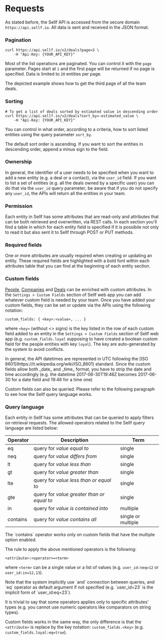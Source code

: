 # Requests

As stated before, the Sellf API is accessed from the secure domain `https://api.sellf.io`. All data is sent and received in the JSON format.

### Pagination

```shell
curl https://api.sellf.io/v2/deals?page=3 \
	-H "Api-Key: {YOUR_API_KEY}"
```

Most of the list operations are paginated. You can control it with the `page` parameter. Pages start at `1` and the first page will be returned if no page is specified. Data is limited to `20` entities per page.

The depicted example shows how to get the third page of all the team deals.


### Sorting

```shell
# To get a list of deals sorted by estimated value in descending order
curl https://api.sellf.io/v2/deals?sort_by=-estimated_value \
	-H "Api-Key: {YOUR_API_KEY}"
```

You can control in what order, according to a criteria, how to sort listed entities using the query parameter `sort_by`.

The default sort order is ascending. If you want to sort the entities in descending order, append a minus sign to the field.


### Ownership

In general, the identifier of a user needs to be specified when you want to add a new entity (e.g. a deal or a contact), via the `user_id` field. If you want to list a set of entities (e.g. all the deals owned by a specific user) you can do that via the `user_id` query parameter; be aware that if you do not specify any `user_id`, the APIs will return all the entities in your team.


### Permission

Each entity in Sellf has some attributes that are read-only and attributes that can be both retrieved and overwritten, via REST calls. In each section you'll find a table in which for each entity field is specified if it is possibile not only to read it but also sent it to Sellf through POST or PUT methods.


### Required fields

One or more attributes are usually required when creating or updating an entity. These required fields are highlighted with a bold font within each attributes table that you can find at the beginning of each entity section.


### <a name="custom_fields"></a>Custom fields

[People](#people), [Companies](#companies) and [Deals](#deals) can be enriched with custom attributes. In the `Settings > Custom Fields` section of Sellf web app you can add whatever custom field is needed by your team. Once you have added your custom fields, they can be set or update via the APIs using the following notation:

`
	custom_fields: {
		<key>:<value>,
		...
	}
`

where `<key>` (without <> signs) is the key listed in the row of each custom field added to an entity in the `Settings > Custom Fields` section of Sellf web app (e.g. `custom_fields.loyal` supposing to have created a boolean custom field for the people entities with key `loyal`). The key are auto-generated by the system to avoid conflicts.

<aside class="notice">
In general, the API datetimes are represented in UTC following the [ISO 8601](https://it.wikipedia.org/wiki/ISO_8601) standard. Since the custom fields allow both _date_ and _time_ format, you have to strip the date and time accordingly (e.g. the datetime 2017-06-30T19:46Z becomes 2017-06-30 for a date field and 19:46 for a time one)
</aside>

Custom fields can also be queried. Please refer to the following paragraph to see how the Sellf query language works.


### <a name="query_language"></a>Query language

Each entity in Sellf has some attributes that can be queried to apply filters on retrieval requests. The allowed operators related to the Sellf query language are listed below:

| Operator | Description | Term |
| --- | --- | --- |
| eq | query for *value equal to* | single |
| neq | query for *value differs from* | single |
| lt | query for *value less than* | single |
| gt | query for *value greater than* | single |
| lte | query for *value less than or equal to* | single |
| gte | query for *value greater than or equal to* | single |
| in | query for *value is contained into* | multiple |
| contains | query for *value contains all* | single or multiple |

<aside class="notice">
The `contains` operator works only on custom fields that have the multiple option enabled.
</aside>

The rule to apply the above mentioned operators is the following:

`<attribute>:<operator>=<term>`

where `<term>` can be a single value or a list of values (e.g. `user_id:neq=12` or `user_id:in=12,13`).

<aside class="notice">
Note that the system implicitly use `and` connection between queries, and `eq` operator as default argument if not specified (e.g. `user_id=23` is the implicit form of `user_id:eq=23`).
</aside>

It is trivial to say that some operators applies only to specific attributes' types (e.g. you cannot use numeric operators like comparators on string types).

Custom fields works in the same way, the only difference is that the `<attribute>` is replace by the key notation: `custom_fields.<key>` (e.g. `custom_fields.loyal:eq=true`).





